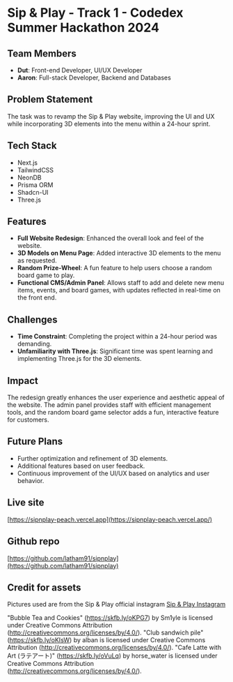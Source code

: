 # Sip & Play - Track 1 - Codedex Summer Hackathon 2024

## Team Members
- **Dut**: Front-end Developer, UI/UX Developer
- **Aaron**: Full-stack Developer, Backend and Databases

## Problem Statement
The task was to revamp the Sip & Play website, improving the UI and UX while incorporating 3D elements into the menu within a 24-hour sprint.

## Tech Stack
- Next.js
- TailwindCSS
- NeonDB
- Prisma ORM
- Shadcn-UI
- Three.js

## Features
- **Full Website Redesign**: Enhanced the overall look and feel of the website.
- **3D Models on Menu Page**: Added interactive 3D elements to the menu as requested.
- **Random Prize-Wheel**: A fun feature to help users choose a random board game to play.
- **Functional CMS/Admin Panel**: Allows staff to add and delete new menu items, events, and board games, with updates reflected in real-time on the front end.

## Challenges
- **Time Constraint**: Completing the project within a 24-hour period was demanding.
- **Unfamiliarity with Three.js**: Significant time was spent learning and implementing Three.js for the 3D elements.

## Impact
The redesign greatly enhances the user experience and aesthetic appeal of the website. The admin panel provides staff with efficient management tools, and the random board game selector adds a fun, interactive feature for customers.

## Future Plans
- Further optimization and refinement of 3D elements.
- Additional features based on user feedback.
- Continuous improvement of the UI/UX based on analytics and user behavior.

## Live site
[https://sipnplay-peach.vercel.app](https://sipnplay-peach.vercel.app/)

## Github repo
[https://github.com/latham91/sipnplay](https://github.com/latham91/sipnplay)

## Credit for assets
Pictures used are from the Sip & Play official instagram
[Sip & Play Instagram](https://www.instagram.com/sipnplaynyc)

"Bubble Tea and Cookies" (https://skfb.ly/oKPG7) by Sm1yle is licensed under Creative Commons Attribution (http://creativecommons.org/licenses/by/4.0/).
"Club sandwich pile" (https://skfb.ly/oKIsW) by alban is licensed under Creative Commons Attribution (http://creativecommons.org/licenses/by/4.0/).
"Cafe Latte with Art (ラテアート)" (https://skfb.ly/oVuLq) by horse_water is licensed under Creative Commons Attribution (http://creativecommons.org/licenses/by/4.0/).


